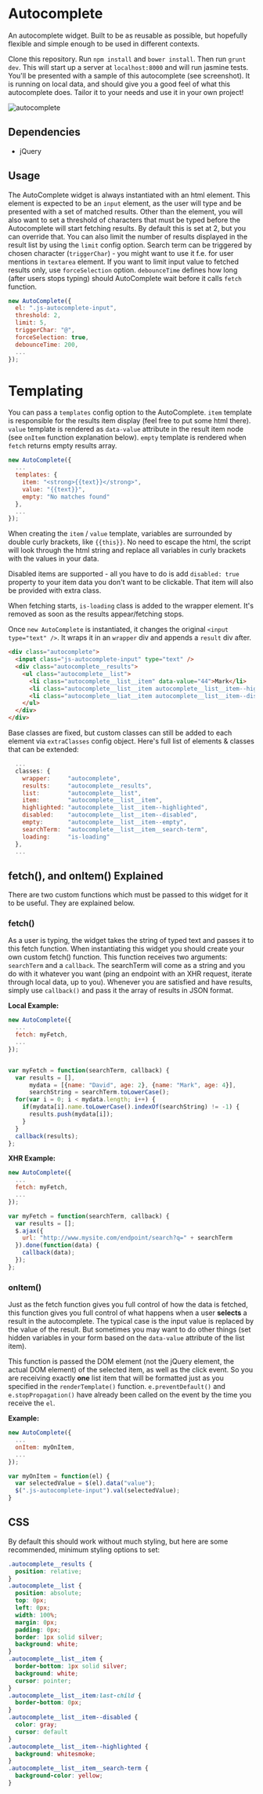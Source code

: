 Autocomplete
============

An autocomplete widget. Built to be as reusable as possible, but hopefully flexible and simple enough to be used in different contexts.


Clone this repository. Run `npm install` and `bower install`. Then run `grunt dev`. This will start up a server at `localhost:8000` and will run jasmine tests. You'll be presented with a sample of this autocomplete (see screenshot). It is running on local data, and should give you a good feel of what this autocomplete does. Tailor it to your needs and use it in your own project!

![autocomplete](/autocomplete-example.png)

## Dependencies
* jQuery

## Usage
The AutoComplete widget is always instantiated with an html element. This element is expected to be an `input` element, as the user will type and be presented with a set of matched results. Other than the element, you will also want to set a threshold of characters that must be typed before the Autocomplete will start fetching results. By default this is set at 2, but you can override that. You can also limit the number of results displayed in the result list by using the `limit` config option. Search term can be triggered by chosen character (`triggerChar`) - you might want to use it f.e. for user mentions in `textarea` element. If you want to limit input value to fetched results only, use `forceSelection` option. `debounceTime` defines how long (after users stops typing) should AutoComplete wait before it calls `fetch` function.

```js
new AutoComplete({
  el: ".js-autocomplete-input",
  threshold: 2,
  limit: 5,
  triggerChar: "@",
  forceSelection: true,
  debounceTime: 200,
  ...
});
```

# Templating
You can pass a `templates` config option to the AutoComplete. `item` template is responsible for the results item display (feel free to put some html there). `value` template is rendered as `data-value` attribute in the result item node (see `onItem` function explanation below). `empty` template is rendered when `fetch` returns empty results array.
```js
new AutoComplete({
  ...
  templates: {
    item: "<strong>{{text}}</strong>",
    value: "{{text}}",
    empty: "No matches found"
  },
  ...
});
```
When creating the `item` / `value` template, variables are surrounded by double curly brackets, like `{{this}}`. No need to escape the html, the script will look through the html string and replace all variables in curly brackets with the values in your data.

Disabled items are supported - all you have to do is add `disabled: true` property to your item data you don't want to be clickable. That item will also be provided with extra class. 

When fetching starts, `is-loading` class is added to the wrapper element. It's removed as soon as the results appear/fetching stops.

Once `new AutoComplete` is instantiated, it changes the original `<input type="text" />`. It wraps it in an `wrapper` div and appends a `result` div after.

```html
<div class="autocomplete">
  <input class="js-autocomplete-input" type="text" />
  <div class="autocomplete__results">
    <ul class="autocomplete__list">
      <li class="autocomplete__list__item" data-value="44">Mark</li>
      <li class="autocomplete__list__item autocomplete__list__item--highlighted" data-value="24">Daniel</li>
      <li class="autocomplete__liat__item autocomplete__list__item--disabled" data-value="42">Carrie</li>
    </ul>
  </div>
</div>
```

Base classes are fixed, but custom classes can still be added to each element via `extraClasses` config object.
Here's full list of elements & classes that can be extended:
```js
  ...
  classes: {
    wrapper:     "autocomplete",
    results:     "autocomplete__results",
    list:        "autocomplete__list",
    item:        "autocomplete__list__item",
    highlighted: "autocomplete__list__item--highlighted",
    disabled:    "autocomplete__list__item--disabled",
    empty:       "autocomplete__list__item--empty",
    searchTerm:  "autocomplete__list__item__search-term",
    loading:     "is-loading"
  },
  ...
```

## fetch(), and onItem() Explained
There are two custom functions which must be passed to this widget for it to be useful. They are explained below.

### fetch()
As a user is typing, the widget takes the string of typed text and passes it to this fetch function. When instantiating this widget you should create your own custom fetch() function. This function receives two arguments: `searchTerm` and a `callback`. The searchTerm will come as a string and you do with it whatever you want (ping an endpoint with an XHR request, iterate through local data, up to you). Whenever you are satisfied and have results, simply use `callback()` and pass it the array of results in JSON format.

**Local Example:**
```js
new AutoComplete({
  ...
  fetch: myFetch,
  ...
});


var myFetch = function(searchTerm, callback) {
  var results = [],
      mydata = [{name: "David", age: 2}, {name: "Mark", age: 4}],
      searchString = searchTerm.toLowerCase();
  for(var i = 0; i < mydata.length; i++) {
    if(mydata[i].name.toLowerCase().indexOf(searchString) != -1) {
      results.push(mydata[i]);
    }
  }
  callback(results);
};
```

**XHR Example:**
```js
new AutoComplete({
  ...
  fetch: myFetch,
  ...
});

var myFetch = function(searchTerm, callback) {
  var results = [];
  $.ajax({
    url: "http://www.mysite.com/endpoint/search?q=" + searchTerm
  }).done(function(data) {
    callback(data);
  });
};
```

### onItem()
Just as the fetch function gives you full control of how the data is fetched, this function gives you full control of what happens when a user **selects** a result in the autocomplete. The typical case is the input value is replaced by the value of the result. But sometimes you may want to do other things (set hidden variables in your form based on the `data-value` attribute of the list item).

This function is passed the DOM element (not the jQuery element, the actual DOM element) of the selected item, as well as the click event. So you are receiving exactly **one** list item that will be formatted just as you specified in the `renderTemplate()` function. `e.preventDefault()` and `e.stopPropagation()` have already been called on the event by the time you receive the `el`.

**Example:**
```js
new AutoComplete({
  ...
  onItem: myOnItem,
  ...
});

var myOnItem = function(el) {
  var selectedValue = $(el).data("value");
  $(".js-autocomplete-input").val(selectedValue);
}
```

## CSS
By default this should work without much styling, but here are some recommended, minimum styling options to set:

```css
.autocomplete__results {
  position: relative;
}
.autocomplete__list {
  position: absolute;
  top: 0px;
  left: 0px;
  width: 100%;
  margin: 0px;
  padding: 0px;
  border: 1px solid silver;
  background: white;
}
.autocomplete__list__item {
  border-bottom: 1px solid silver;
  background: white;
  cursor: pointer;
}
.autocomplete__list__item:last-child {
  border-bottom: 0px;
}
.autocomplete__list__item--disabled {
  color: gray;
  cursor: default
}
.autocomplete__list__item--highlighted {
  background: whitesmoke;
}
.autocomplete__list__item__search-term {
  background-color: yellow;
}

```
